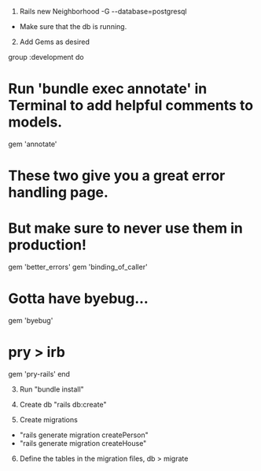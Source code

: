 1. Rails new Neighborhood -G --database=postgresql
- Make sure that the db is running.

2. Add Gems as desired

group :development do
  # Run 'bundle exec annotate' in Terminal to add helpful comments to models.
  gem 'annotate'

  # These two give you a great error handling page.
  # But make sure to never use them in production!
  gem 'better_errors'
  gem 'binding_of_caller'

  # Gotta have byebug...
  gem 'byebug'

  # pry > irb
  gem 'pry-rails'
end

3. Run "bundle install"

4. Create db "rails db:create"

5. Create migrations
- "rails generate migration createPerson"
- "rails generate migration createHouse"

6. Define the tables in the migration files, db > migrate
